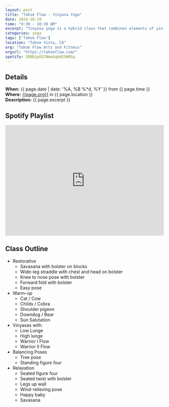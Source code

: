 ```yaml
---
layout: post
title: "Tahoe Flow - Yinyasa Yoga"
date: 2024-10-19
time: "9:30 - 10:30 AM" 
excerpt: "Yinyasa yoga is a hybrid class that combines elements of yin and vinyasa yoga. The class begins with restorative postures to stretch the fascia (a thin layer of connective tissue that supports the body's organs). Then, we warm the body with subtle movements and incorporate sun salutations and standing poses to build strength, flexibility, and balance. This is a relaxed flow class appropriate for all levels and abilities. Yinyasa will leave you feeling calm and energized."
categories: yoga
tags: ['Tahoe Flow']
location: "Tahoe Vista, CA"
org: "Tahoe Flow Arts and Fitness"
orgurl: "https://tahoeflow.com/"
spotify: 2KNb1pOXJNmaGqbdESW0Sq
---
```


## Details

**When:** {{ page.date | date: '%A, %B %*d, %Y' }} from {{ page.time }}    
**Where:** [{{page.org}}]({{page.orgurl}}) in {{ page.location }}   
**Description:** {{ page.excerpt }}   


## Spotify Playlist

<iframe style="border*radius:12px" src="https://open.spotify.com/embed/playlist/{{ page.spotify }}?utm_source=generator" width="100%" height="352" frameBorder="0" allowfullscreen="" allow="autoplay; clipboard*write; encrypted*media; fullscreen; picture*in*picture" loading="lazy"></iframe>  


## Class Outline

- Restorative 
	- Savasana with bolster on blocks 
	- Wide-leg straddle with chest and head on bolster
	- Knee to nose pose with bolster
	- Forward fold with bolster
	- Easy pose 
- Warm-up
	- Cat / Cow
	- Childs / Cobra
	- Shoulder pigeon
	- Downdog / Bear
	- Sun Salutation
- Vinyasas with:
	- Low Lunge
	- High lunge
	- Warrior I Flow
	- Warrior II Flow
- Balancing Poses	
	- Tree pose
	- Standing figure four
- Relaxation
	- Seated figure four
	- Seated twist with bolster
	- Legs up wall
	- Wind-relieving pose
	- Happy baby
	- Savasana	
